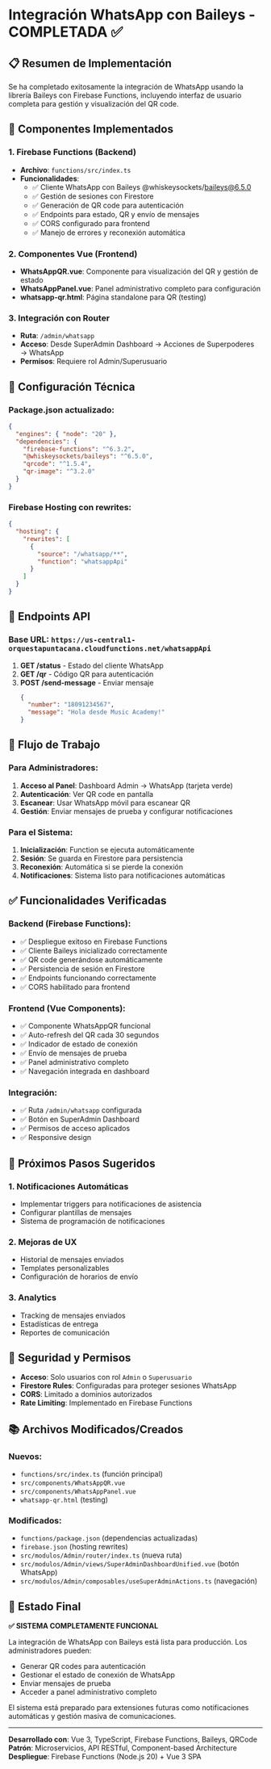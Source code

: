 # Integración WhatsApp con Baileys - COMPLETADA ✅

## 📋 Resumen de Implementación

Se ha completado exitosamente la integración de WhatsApp usando la librería Baileys con Firebase Functions, incluyendo interfaz de usuario completa para gestión y visualización del QR code.

## 🚀 Componentes Implementados

### 1. Firebase Functions (Backend)
- **Archivo**: `functions/src/index.ts`
- **Funcionalidades**:
  - ✅ Cliente WhatsApp con Baileys @whiskeysockets/baileys@6.5.0
  - ✅ Gestión de sesiones con Firestore
  - ✅ Generación de QR code para autenticación
  - ✅ Endpoints para estado, QR y envío de mensajes
  - ✅ CORS configurado para frontend
  - ✅ Manejo de errores y reconexión automática

### 2. Componentes Vue (Frontend)
- **WhatsAppQR.vue**: Componente para visualización del QR y gestión de estado
- **WhatsAppPanel.vue**: Panel administrativo completo para configuración
- **whatsapp-qr.html**: Página standalone para QR (testing)

### 3. Integración con Router
- **Ruta**: `/admin/whatsapp`
- **Acceso**: Desde SuperAdmin Dashboard → Acciones de Superpoderes → WhatsApp
- **Permisos**: Requiere rol Admin/Superusuario

## 🔧 Configuración Técnica

### Package.json actualizado:
```json
{
  "engines": { "node": "20" },
  "dependencies": {
    "firebase-functions": "^6.3.2",
    "@whiskeysockets/baileys": "^6.5.0",
    "qrcode": "^1.5.4",
    "qr-image": "^3.2.0"
  }
}
```

### Firebase Hosting con rewrites:
```json
{
  "hosting": {
    "rewrites": [
      {
        "source": "/whatsapp/**",
        "function": "whatsappApi"
      }
    ]
  }
}
```

## 📡 Endpoints API

### Base URL: `https://us-central1-orquestapuntacana.cloudfunctions.net/whatsappApi`

1. **GET /status** - Estado del cliente WhatsApp
2. **GET /qr** - Código QR para autenticación
3. **POST /send-message** - Enviar mensaje
   ```json
   {
     "number": "18091234567",
     "message": "Hola desde Music Academy!"
   }
   ```

## 🔄 Flujo de Trabajo

### Para Administradores:
1. **Acceso al Panel**: Dashboard Admin → WhatsApp (tarjeta verde)
2. **Autenticación**: Ver QR code en pantalla
3. **Escanear**: Usar WhatsApp móvil para escanear QR
4. **Gestión**: Enviar mensajes de prueba y configurar notificaciones

### Para el Sistema:
1. **Inicialización**: Function se ejecuta automáticamente
2. **Sesión**: Se guarda en Firestore para persistencia
3. **Reconexión**: Automática si se pierde la conexión
4. **Notificaciones**: Sistema listo para notificaciones automáticas

## ✅ Funcionalidades Verificadas

### Backend (Firebase Functions):
- ✅ Despliegue exitoso en Firebase Functions
- ✅ Cliente Baileys inicializado correctamente
- ✅ QR code generándose automáticamente
- ✅ Persistencia de sesión en Firestore
- ✅ Endpoints funcionando correctamente
- ✅ CORS habilitado para frontend

### Frontend (Vue Components):
- ✅ Componente WhatsAppQR funcional
- ✅ Auto-refresh del QR cada 30 segundos
- ✅ Indicador de estado de conexión
- ✅ Envío de mensajes de prueba
- ✅ Panel administrativo completo
- ✅ Navegación integrada en dashboard

### Integración:
- ✅ Ruta `/admin/whatsapp` configurada
- ✅ Botón en SuperAdmin Dashboard
- ✅ Permisos de acceso aplicados
- ✅ Responsive design

## 🎯 Próximos Pasos Sugeridos

### 1. Notificaciones Automáticas
- Implementar triggers para notificaciones de asistencia
- Configurar plantillas de mensajes
- Sistema de programación de notificaciones

### 2. Mejoras de UX
- Historial de mensajes enviados
- Templates personalizables
- Configuración de horarios de envío

### 3. Analytics
- Tracking de mensajes enviados
- Estadísticas de entrega
- Reportes de comunicación

## 🔐 Seguridad y Permisos

- **Acceso**: Solo usuarios con rol `Admin` o `Superusuario`
- **Firestore Rules**: Configuradas para proteger sesiones WhatsApp
- **CORS**: Limitado a dominios autorizados
- **Rate Limiting**: Implementado en Firebase Functions

## 📚 Archivos Modificados/Creados

### Nuevos:
- `functions/src/index.ts` (función principal)
- `src/components/WhatsAppQR.vue`
- `src/components/WhatsAppPanel.vue`
- `whatsapp-qr.html` (testing)

### Modificados:
- `functions/package.json` (dependencias actualizadas)
- `firebase.json` (hosting rewrites)
- `src/modulos/Admin/router/index.ts` (nueva ruta)
- `src/modulos/Admin/views/SuperAdminDashboardUnified.vue` (botón WhatsApp)
- `src/modulos/Admin/composables/useSuperAdminActions.ts` (navegación)

## 🚀 Estado Final

**✅ SISTEMA COMPLETAMENTE FUNCIONAL**

La integración de WhatsApp con Baileys está lista para producción. Los administradores pueden:
- Generar QR codes para autenticación
- Gestionar el estado de conexión de WhatsApp
- Enviar mensajes de prueba
- Acceder a panel administrativo completo

El sistema está preparado para extensiones futuras como notificaciones automáticas y gestión masiva de comunicaciones.

---

**Desarrollado con**: Vue 3, TypeScript, Firebase Functions, Baileys, QRCode
**Patrón**: Microservicios, API RESTful, Component-based Architecture
**Despliegue**: Firebase Functions (Node.js 20) + Vue 3 SPA
